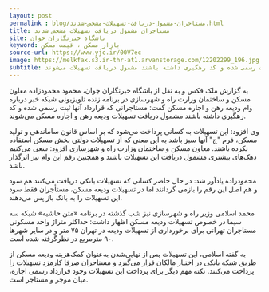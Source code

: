 ```yaml
---
layout: post
permalink : blog/مستاجران-مشمول-دریافت-تسهیلات-مشخص-شدند.html
title: مستاجران مشمول دریافت تسهیلات مشخص شدند
site: باشگاه خبرنگاران جوان
keyword: بازار مسکن ، قیمت مسکن
source-url: https://www.yjc.ir/00V7ec
image: https://melkfax.s3.ir-thr-at1.arvanstorage.com/12202299_196.jpg
subtitle: معاون مسکن و ساختمان وزارت راه و شهرسازی گفت:مستاجرانی که قرارداد آن‌ها ثبت رسمی شده و کد رهگیری داشته باشند مشمول دریافت تسهیلات می‌شوند.
---
```

به گزارش ملک فکس و به نقل از  باشگاه خبرنگاران جوان، محمود محمودزاده  معاون مسکن و ساختمان وزارت راه و شهرسازی در برنامه زنده تلویزیونی شبکه خبر درباره وام ودیعه رهن و اجاره مسکن گفت: مستاجرانی که قرارداد آنها ثبت رسمی شده و کد رهگیری داشته باشند مشمول دریافت تسهیلات ودیعه رهن و اجاره مسکن می‌شوند.

وی افزود: این تسهیلات به کسانی پرداخت می‌شود که بر اساس قانون ساماندهی و تولید مسکن، فرم "ج" آنها سبز باشد به این معنی که از تسهیلات دولتی بخش مسکن استفاده نکرده باشند.
معاون مسکن و ساختمان وزارت راه و شهرسازی افزود: سعی می‌کنیم دهک‌های بیشتری مشمول دریافت این تسهیلات باشند و همچنین رقم این وام نیز اثرگذار باشد.

محمودزاده یادآور شد: در حال حاضر کسانی که تسهیلات بانکی دریافت می‌کنند هم سود و هم اصل این رقم را بازمی گردانند اما در تسهیلات ودیعه مسکن، مستأجران فقط سود این تسهیلات را به بانک باز پس می‌دهند.

محمد اسلامی وزیر راه و شهرسازی نیز شب گذشته در برنامه «متن حاشیه» شبکه سه سیما در خصوص تسهیلات ودیعه مسکن اظهار داشت: حداکثر متراژ واحد مسکونی مستاجران تهرانی برای برخورداری از تسهیلات ودیعه در تهران ۷۵ متر و در سایر شهرها ۹۰ مترمربع در نظرگرفته شده است.

به گفته اسلامی، این تسهیلات پس از نهایی‌شدن به‌عنوان کمک‌هزینه ودیعه مسکن از طریق شبکه بانکی در اختیار مالکان قرار می‌گیرد و مستاجران صرفا کارمزد تسهیلات را پرداخت می‌کنند. نکته مهم دیگر برای پرداخت این تسهیلات وجود قرارداد رسمی اجاره، میان موجر و مستاجر است.